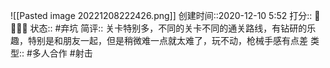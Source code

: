 ![[Pasted image 20221208222426.png]]
创建时间::2020-12-10 5:52
打分:: 💛💛💛🖤
状态:: #弃坑 
简评:: 关卡特别多，不同的关卡不同的通关路线，有钻研的乐趣，特别是和朋友一起，但是稍微难一点就太难了，玩不动，枪械手感有点差
类型:: #多人合作 #射击 
